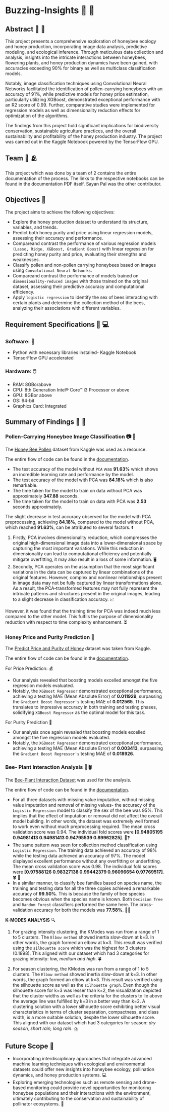 # Buzzing-Insights :honeybee: :leaves:

## Abstract :disguised_face: 📝

This project presents a comprehensive exploration of honeybee ecology and honey production, incorporating image data analysis, predictive modeling, and ecological inference. Through meticulous data collection and analysis, insights into the intricate interactions between honeybees, flowering plants, and honey production dynamics have been gained, with accuracies exceeding 90% for binary as well as multiclass classification models. 

Notably, image classification techniques using Convolutional Neural Networks facilitated the identification of pollen-carrying honeybees with an accuracy of 91%, while predictive models for honey price estimation, particularly utilizing XGBoost, demonstrated exceptional performance with an R2 score of 0.99. Further, comparative studies were implemented for regression models as well as dimensionality reduction effects for optimization of the algorithms. 

The findings from this project hold significant implications for biodiversity conservation, sustainable agriculture practices, and the overall sustainability and profitability of the honey production industry. The project was carried out in the Kaggle Notebook powered by the TensorFlow GPU. 

## Team :couple: :people_hugging:

This project which was done by a team of 2 contains the entire documentation of the process. The links to the respective notebooks can be found in the documentation PDF itself. Sayan Pal was the other contributor.

## Objectives  🥅

 The project aims to achieve the following objectives:
 - Explore the honey production dataset to understand its structure, variables, and trends.
 - Predict both honey purity and price using linear regression models, assessing their accuracy and performance.
 - Compareand contrast the performance of various regression models `(Lasso, Ridge, XGBoost, Gradient Boost)` with linear regression for predicting honey purity and price, evaluating their strengths and weaknesses.
 - Classify pollen and non-pollen carrying honeybees based on images using `Convolutional Neural Networks`.
 - Compareand contrast the performance of models trained on `dimensionality-reduced images` with those trained on the original dataset, assessing their predictive accuracy and computational efficiency.
 - Apply `logistic regression` to identify the sex of bees interacting with certain plants and determine the collection method of the bees, analyzing their associations with different variables.

 ## Requirement Specifications :luggage: :computer:
 
 ### Software: 🧮
 - Python with necessary libraries installed- Kaggle Notebook
 - TensorFlow GPU accelerated
   
 ### Hardware: :computer_mouse:
 - RAM: 8GBorabove
 - CPU: 8th Generation Intel® Core™ i3 Processor or above
 - GPU: 8GBor above
 - OS: 64-bit
 - Graphics Card: Integrated

## Summary of Findings 	:mag_right: 📜

### Pollen-Carrying Honeybee Image Classification :camera: :bee:

 The [Honey Bee Pollen](https://www.kaggle.com/datasets/ivanfel/honey-bee-pollen) dataset from Kaggle was used as a resource.

The entire flow of code can be found in the [documentation](https://github.com/AsmitaMondal/Buzzing-Insights/tree/main/Documentation).

 - The test accuracy of the model without `PCA` was **91.63%** which shows an incredible
 learning rate and performance by the model.
- The test accuracy of the model with PCA was **84.18%** which is also remarkable.
 - The time taken for the model to train on data without PCA was approximately **347.88**
 seconds.
- The time taken for the model to train on data with PCA was **2.53** seconds approximately.
  
 The slight decrease in test accuracy observed for the model with PCA preprocessing, achieving
 **84.18%**, compared to the model without PCA, which reached **91.63%**, can be attributed to
 several factors. ⏬
1. Firstly, PCA involves dimensionality reduction, which compresses the original
 high-dimensional image data into a lower-dimensional space by capturing the most important
 variations. While this reduction in dimensionality can lead to computational efficiency and
 potentially mitigate overfitting, it may also result in a loss of some information. 🖥️
2. Secondly, PCA operates on the assumption that the most significant
 variations in the data can be captured by linear combinations of the original features. However,
 complex and nonlinear relationships present in image data may not be fully captured by linear
 transformations alone. As a result, the PCA-transformed features may not fully represent the
 intricate patterns and structures present in the original images, leading to a slight decrease in
 classification accuracy. :chart_with_upwards_trend:

However, it was found that the training time for PCA was indeed much
 less compared to the other model. This fulfils the purpose of dimensionality reduction with
 respect to time complexity enhancement. ⏳

 ### Honey Price and Purity Prediction 💸

  The [Predict Price and Purity of Honey](https://www.kaggle.com/datasets/stealthtechnologies/predict-purity-and-price-of-honey) dataset was taken from Kaggle. 

  The entire flow of code can be found in the [documentation](https://github.com/AsmitaMondal/Buzzing-Insights/tree/main/Documentation).

For Price Prediction: 💰
- Our analysis revealed that boosting models excelled amongst the five regression models evaluated.
- Notably, the `XGBoost Regressor` demonstrated exceptional performance, achieving a testing MAE (Mean Absolute Error) of **0.011929**, surpassing the `Gradient Boost Regressor's` testing MAE of **0.012565**. This translates to impressive accuracy in both training and testing phases, solidifying `XGBoost Regressor` as the optimal model for this task.

For Purity Prediction 🍯
- Our analysis once again revealed that boosting models excelled amongst the five regression models evaluated.
- Notably, the `XGBoost Regressor` demonstrated exceptional performance, achieving a testing MAE (Mean Absolute Error) of **0.003413**, surpassing the `Gradient Boost Regressor's` testing MAE of **0.018926**. 

### Bee- Plant Interaction Analysis 🐝🪴


The [Bee-Plant Interaction Dataset](https://figshare.com/articles/dataset/Dataset_of_wild_bees_and_their_forage_resources_along_livestock_grazing_gradient_of_northern_Tanzania/21550545/3) was used for the analysis.

The entire flow of code can be found in the [documentation](https://github.com/AsmitaMondal/Buzzing-Insights/tree/main/Documentation).

- For all three datasets with missing value imputation, without missing value imputation and removal of missing values- the accuracy of the `Logistic Regression` model to classify the sex of the bee was 95%. This implies that the effect of imputation or removal did not affect the overall model building. In other words, the dataset was extremely well formed to work even without much preprocessing required. The mean cross validation score was 0.94. The individual fold scores were  **[0.94805195 0.94981413 0.94981413 0.94795539 0.89962825]**. 🥬❓
- The same pattern was seen for collection method classification using `Logistic Regression`. The training data achieved an accuracy of 98% while the testing data achieved an accuracy of 97%. The model displayed excellent performance without any overfitting or underfitting. The mean cross validation score was 0.98. The individual fold scores were  **[0.97588126 0.98327138 0.99442379 0.96096654 0.97769517]**. 🍀 🔬
- In a similar manner, to classify bee families based on species name, the training and testing data for all the three copies achieved a remarkable accuracy of **99.50%**. This is because the family of bee species becomes obvious when the species name is known. Both `Decision Tree` and `Random Forest` classifiers performed the same here. The cross-validation accuracy for both the models was **77.58%**. 🐝🍯

**K-MODES ANALYSIS** 🔍

1. For grazing intensity clustering, the KModes was run from a range of 1 to 5 clusters. The `Elbow method` showed inertia slow-down at k=3. In other words, the graph formed an elbow at k=3. This result was verified using the `silhouette score` which was the highest for 3 clusters (0.1898). 
This aligned with our dataset which had 3 categories for grazing intensity: *low, medium and high*. 🍀

2. For season clustering, the KModes was run from a range of 1 to 5 clusters. The `Elbow method` showed inertia slow-down at k=3. In other words, the graph formed an elbow at k=3. This result was verified using the silhouette score as well as the `silhouette graph`. Even though the silhouette score for k=3 was lesser than k=2, the visualization depicted that the cluster widths as well as the criteria for the clusters to lie above the average line was fulfilled by k=3 in a better way than k=2. A clustering solution with a lower silhouette score exhibiting better visual characteristics in terms of cluster separation, compactness, and class width, is a more suitable solution, despite the lower silhouette score.
This aligned with our dataset which had 3 categories for season: *dry season, short rain, long rain*. ⛈️

## Future Scope 🎊

- Incorporating interdisciplinary approaches that integrate advanced machine learning techniques with ecological and environmental datasets could offer new insights into honeybee ecology, pollination dynamics, and honey production systems. 💻
- Exploring emerging technologies such as remote sensing and drone-based monitoring could provide novel opportunities for monitoring honeybee populations and their interactions with the environment, ultimately contributing to the conservation and sustainability of pollinator ecosystems. 🤖

